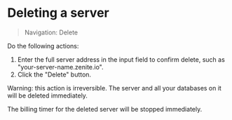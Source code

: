 # Deleting a server

> Navigation: Delete

Do the following actions:

1. Enter the full server address in the input field to confirm delete, such as "your-server-name.zenite.io".
2. Click the "Delete" button.

Warning: this action is irreversible. The server and all your databases on it will be deleted immediately.

The billing timer for the deleted server will be stopped immediately.